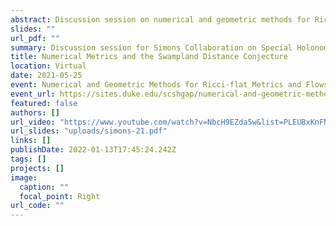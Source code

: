 ```yaml
---
abstract: Discussion session on numerical and geometric methods for Ricci-flat metrics and flows.
slides: ""
url_pdf: ""
summary: Discussion session for Simons Collaboration on Special Holonomy in Geometry, Analysis, and Physics
title: Numerical Metrics and the Swampland Distance Conjecture
location: Virtual
date: 2021-05-25
event: Numerical and Geometric Methods for Ricci-flat Metrics and Flows
event_url: https://sites.duke.edu/scshgap/numerical-and-geometric-methods-for-ricci-flat-metrics-and-flows-virtual-meeting-online-24-28-may-2021/
featured: false
authors: []
url_video: "https://www.youtube.com/watch?v=NbcH9EZda5w&list=PLEUBxKnFNbBCMk8BuMYGUg0GK2V2FbiEJ&index=7"
url_slides: "uploads/simons-21.pdf"
links: []
publishDate: 2022-01-13T17:45:24.242Z
tags: []
projects: []
image:
  caption: ""
  focal_point: Right
url_code: ""
---
```

